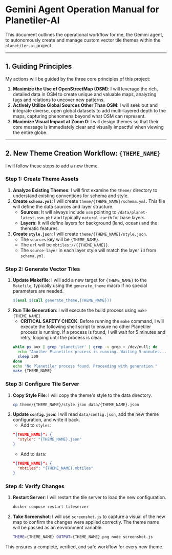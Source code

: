 # Gemini Agent Operation Manual for Planetiler-AI

This document outlines the operational workflow for me, the Gemini agent, to autonomously create and manage custom vector tile themes within the `planetiler-ai` project.

---

## 1. Guiding Principles

My actions will be guided by the three core principles of this project:

1.  **Maximize the Use of OpenStreetMap (OSM)**: I will leverage the rich, detailed data in OSM to create unique and valuable maps, analyzing tags and relations to uncover new patterns.
2.  **Actively Utilize Global Sources Other Than OSM**: I will seek out and integrate diverse, open global datasets to add multi-layered depth to the maps, capturing phenomena beyond what OSM can represent.
3.  **Maximize Visual Impact at Zoom 0**: I will design themes so that their core message is immediately clear and visually impactful when viewing the entire globe.

---

## 2. New Theme Creation Workflow: `{THEME_NAME}`

I will follow these steps to add a new theme.

### Step 1: Create Theme Assets

1.  **Analyze Existing Themes**: I will first examine the `theme/` directory to understand existing conventions for schema and style.
2.  **Create `schema.yml`**: I will create `theme/{THEME_NAME}/schema.yml`. This file will define the data sources and layer structure.
    -   **Sources**: It will always include `osm` pointing to `/data/planet-latest.osm.pbf` and typically `natural_earth` for base layers.
    -   **Layers**: It will define layers for background (land, ocean) and the thematic features.
3.  **Create `style.json`**: I will create `theme/{THEME_NAME}/style.json`.
    -   The `sources` key will be `{THEME_NAME}`.
    -   The `url` will be `mbtiles://{{THEME_NAME}}`.
    -   The `source-layer` in each layer style will match the layer `id` from `schema.yml`.

### Step 2: Generate Vector Tiles

1.  **Update Makefile**: I will add a new target for `{THEME_NAME}` to the `Makefile`, typically using the `generate_theme` macro if no special parameters are needed.
    ```makefile
    $(eval $(call generate_theme,{THEME_NAME}))
    ```
2.  **Run Tile Generation**: I will execute the build process using `make {THEME_NAME}`.
    -   **CRITICAL SAFETY CHECK**: Before running the `make` command, I will execute the following shell script to ensure no other Planetiler process is running. If a process is found, I will wait for 5 minutes and retry, looping until the process is clear.
      ```bash
      while ps aux | grep 'planetiler' | grep -v grep > /dev/null; do
        echo "Another Planetiler process is running. Waiting 5 minutes..."
        sleep 300
      done
      echo "No Planetiler process found. Proceeding with generation."
      make {THEME_NAME}
      ```

### Step 3: Configure Tile Server

1.  **Copy Style File**: I will copy the theme's style to the data directory.
    ```bash
    cp theme/{THEME_NAME}/style.json data/{THEME_NAME}.json
    ```
2.  **Update `config.json`**: I will read `data/config.json`, add the new theme configuration, and write it back.
    -   Add to `styles`:
      ```json
      "{THEME_NAME}": {
        "style": "{THEME_NAME}.json"
      }
      ```
    -   Add to `data`:
      ```json
      "{THEME_NAME}": {
        "mbtiles": "{THEME_NAME}.mbtiles"
      }
      ```

### Step 4: Verify Changes

1.  **Restart Server**: I will restart the tile server to load the new configuration.
    ```bash
    docker compose restart tileserver
    ```
2.  **Take Screenshot**: I will use `screenshot.js` to capture a visual of the new map to confirm the changes were applied correctly. The theme name will be passed as an environment variable.
    ```bash
    THEME={THEME_NAME} OUTPUT={THEME_NAME}.png node screenshot.js
    ```
This ensures a complete, verified, and safe workflow for every new theme.
